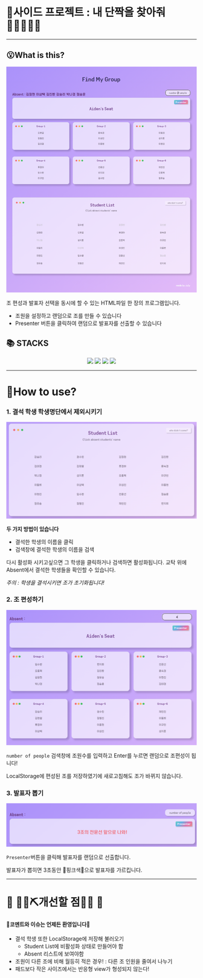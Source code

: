 # 👭사이드 프로젝트 : 내 단짝을 찾아줘👨🏻‍🤝‍👨🏻

***

## 😮What is this?

![image-20220614214020541](README.assets/image-20220614214020541.png)

조 편성과 발표자 선택을 동시에 할 수 있는 HTML파일 한 장의 프로그램입니다.

- 조원을 설정하고 랜덤으로 조를 만들 수 있습니다
- Presenter 버튼을 클릭하여 랜덤으로 발표자를 선출할 수 있습니다



## 📚 STACKS

<div align=center>
    <img src="https://img.shields.io/badge/html5-E34F26?style=for-the-badge&logo=html5&logoColor=white">
    <img src="https://img.shields.io/badge/css3-1572B6?style=for-the-badge&logo=css3&logoColor=white">
    <img src="https://img.shields.io/badge/vue.js-4FC08D?style=for-the-badge&logo=vue.js&logoColor=white">
    <img src="https://img.shields.io/badge/bootstrap-7952B3?style=for-the-badge&logo=bootstrap&logoColor=white">
</div>



***

# 📖How to use?



### 1. 결석 학생 학생명단에서 제외시키기

![image-20220614211332776](README.assets/image-20220614211332776.png)

__두 가지 방법이 있습니다__

- 결석한 학생의 이름을 클릭
- 검색창에 결석한 학생의 이름을 검색 

다시 활성화 시키고싶으면 그 학생을 클릭하거나 검색하면 활성화됩니다. 교탁 위에 Absent에서 결석한 학생들을 확인할 수 있습니다.

_주의 : 학생을 결석시키면 조가  초기화됩니다!_



### 2. 조 편성하기

![image-20220614211708950](README.assets/image-20220614211708950.png)

`number of people` 검색창에 조원수를 입력하고 Enter를 누르면 랜덤으로 조편성이 됩니다!

LocalStorage에 편성된 조를 저장하였기에 새로고침해도 조가 바뀌지 않습니다.



### 3. 발표자 뽑기

![image-20220614212043500](README.assets/image-20220614212043500.png)

`Presenter`버튼을 클릭해 발표자를 랜덤으로 선출합니다.

발표자가 뽑히면 3초동안 🎀핑크색🎀으로 발표자를 가르킵니다.







***

# 🚧 👷‍♀️⛏개선할 점👷🔧️ 🚧

 

#### 🎈코멘트와 이슈는 언제든 환영입니다🎈

- 결석 학생 또한 LocalStorage에 저장해 불러오기
  - Student List에 비활성화 상태로 만들어야 함
  - Absent 리스트에 보여야함
- 조원이 다른 조에 비해 월등히 적은 경우! : 다른 조 인원을 줄여서 나누기
- 패드보다 작은 사이즈에서는 반응형 view가 형성되지 않는다!

